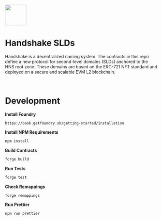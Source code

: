 <br>
<img src="https://user-images.githubusercontent.com/136583/182129623-3bab6cb3-ef97-41bb-bfd1-39500e2bc3f5.png" width="70">

<br>

# Handshake SLDs
Handshake is a decentralized naming system. The contracts in this repo define a new protocol for second-level domains (SLDs) anchored to the HNS root zone. These domains are based on the ERC-721 NFT standard and deployed on a secure and scalable EVM L2 blockchain. 

<br>

# Development

**Install Foundry**
```
https://book.getfoundry.sh/getting-started/installation
```

**Install NPM Requirements**
```sh
npm install
```

**Build Contracts**
```sh
forge build
```

**Run Tests**
```sh
forge test
```

**Check Remappings**
```sh
forge remappings
```

**Run Prettier**
```sh
npm run prettier
```


